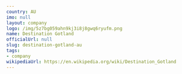 ```yaml
---
country: AU
imo: null
layout: company
logo: /img/5z7bg059ahn9kj3i8j8gwq6ryufm.png
name: Destination Gotland
officialUrl: null
slug: destination-gotland-au
tags:
- company
wikipediaUrl: https://en.wikipedia.org/wiki/Destination_Gotland
---
```

